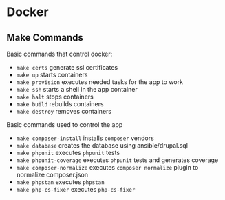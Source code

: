 # Docker

## Make Commands

Basic commands that control docker:

- `make certs` generate ssl certificates
- `make up` starts containers
- `make provision` executes needed tasks for the app to work
- `make ssh` starts a shell in the app container
- `make halt` stops containers
- `make build` rebuilds containers
- `make destroy` removes containers

Basic commands used to control the app

- `make composer-install` installs `composer` vendors
- `make database` creates the database using ansible/drupal.sql
- `make phpunit` executes `phpunit` tests
- `make phpunit-coverage` executes `phpunit` tests and generates coverage
- `make composer-normalize` executes `composer normalize` plugin to normalize composer.json
- `make phpstan` executes `phpstan`
- `make php-cs-fixer` executes `php-cs-fixer`

